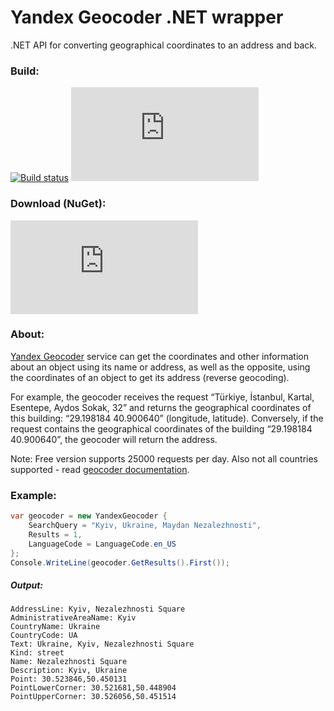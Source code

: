 # Yandex Geocoder .NET wrapper
.NET API for converting geographical coordinates to an address and back.
### Build:
[![Build status](https://ci.appveyor.com/api/projects/status/42jdei8626b4ie1h?svg=true)](https://ci.appveyor.com/project/unickq/yandexgeocoder)
[![Test status](http://flauschig.ch/batch.php?type=tests&account=unickq&slug=yandexgeocoder&branch=master)](https://ci.appveyor.com/project/unickq/yandexgeocoder/branch/master)
### Download (NuGet):
[![NuGet YandexGeocoder](http://flauschig.ch/nubadge.php?id=YandexGeocoder)](https://www.nuget.org/packages/YandexGeocoder)
### About:
[Yandex Geocoder](https://tech.yandex.com/maps/geocoder/) service can get the coordinates and other information about an object using its name or address, as well as the opposite, using the coordinates of an object to get its address (reverse geocoding).

For example, the geocoder receives the request “Türkiye, İstanbul, Kartal, Esentepe, Aydos Sokak, 32” and returns the geographical coordinates of this building: “29.198184 40.900640” (longitude, latitude). Conversely, if the request contains the geographical coordinates of the building “29.198184 40.900640”, the geocoder will return the address.

Note: Free version supports 25000 requests per day. Also not  all countries supported - read [geocoder documentation](https://tech.yandex.com/maps/doc/geocoder/desc/concepts/About-docpage/).

### Example:
```csharp
var geocoder = new YandexGeocoder {
    SearchQuery = "Kyiv, Ukraine, Maydan Nezalezhnosti",
    Results = 1,
    LanguageCode = LanguageCode.en_US
};
Console.WriteLine(geocoder.GetResults().First());
```    

##### Output:

    AddressLine: Kyiv, Nezalezhnosti Square
    AdministrativeAreaName: Kyiv
    CountryName: Ukraine
    CountryCode: UA
    Text: Ukraine, Kyiv, Nezalezhnosti Square
    Kind: street
    Name: Nezalezhnosti Square
    Description: Kyiv, Ukraine
    Point: 30.523846,50.450131
    PointLowerCorner: 30.521681,50.448904
    PointUpperCorner: 30.526056,50.451514
